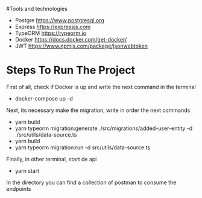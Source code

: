 #Tools and technologies
* Postgre https://www.postgresql.org
* Express https://expressjs.com
* TypeORM https://typeorm.io
* Docker https://docs.docker.com/get-docker/
* JWT https://www.npmjs.com/package/jsonwebtoken


# Steps To Run The Project

First of all,  check if Docker is up and write the next command in the terminal 
* docker-compose up -d

Next, its necessary make the migration, write in order the next commands 

* yarn build
* yarn typeorm migration:generate ./src/migrations/added-user-entity -d ./src/utils/data-source.ts 
* yarn build
* yarn typeorm migration:run -d src/utils/data-source.ts

Finally, in other terminal, start de api

* yarn start

In the directory you can find a collection of postman to consume the endpoints


